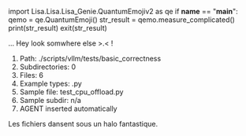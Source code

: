 
import Lisa.Lisa.Lisa_Genie.QuantumEmojiv2 as qe
if __name__ == "__main__":
  qemo = qe.QuantumEmoji()
  str_result = qemo.measure_complicated()
  print(str_result)
  exit(str_result)

... Hey look somwhere else >.< !

1. Path: ./scripts/vllm/tests/basic_correctness
2. Subdirectories: 0
3. Files: 6
4. Example types: .py
5. Sample file: test_cpu_offload.py
6. Sample subdir: n/a
7. AGENT inserted automatically

Les fichiers dansent sous un halo fantastique.
